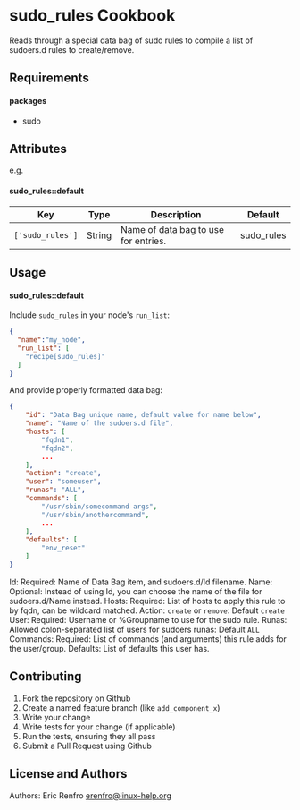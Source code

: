 sudo_rules Cookbook
===================
Reads through a special data bag of sudo rules to compile a list of sudoers.d rules to create/remove.

Requirements
------------
#### packages
- sudo

Attributes
----------

e.g.
#### sudo_rules::default

Key              | Type   | Description                          | Default
---------------- | ------ | ------------------------------------ | ----------
`['sudo_rules']` | String | Name of data bag to use for entries. | sudo_rules

Usage
-----
#### sudo_rules::default

Include `sudo_rules` in your node's `run_list`:

```json
{
  "name":"my_node",
  "run_list": [
    "recipe[sudo_rules]"
  ]
}
```

And provide properly formatted data bag:

```json
{
    "id": "Data Bag unique name, default value for name below",
    "name": "Name of the sudoers.d file",
    "hosts": [
        "fqdn1",
        "fqdn2",
        ...
    ],
    "action": "create",
    "user": "someuser",
    "runas": "ALL",
    "commands": [
        "/usr/sbin/somecommand args",
        "/usr/sbin/anothercommand",
        ...
    ],
    "defaults": [
        "env_reset"
    ]
}
```

Id: Required: Name of Data Bag item, and sudoers.d/Id filename.
Name: Optional: Instead of using Id, you can choose the name of the file for sudoers.d/Name instead.
Hosts: Required: List of hosts to apply this rule to by fqdn, can be wildcard matched.
Action: `create` or `remove`: Default `create`
User: Required: Username or %Groupname to use for the sudo rule.
Runas: Allowed colon-separated list of users for sudoers runas: Default `ALL`
Commands: Required: List of commands (and arguments) this rule adds for the user/group.
Defaults: List of defaults this user has. 

Contributing
------------
1. Fork the repository on Github
2. Create a named feature branch (like `add_component_x`)
3. Write your change
4. Write tests for your change (if applicable)
5. Run the tests, ensuring they all pass
6. Submit a Pull Request using Github

License and Authors
-------------------
Authors: Eric Renfro <erenfro@linux-help.org>


